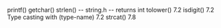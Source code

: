printf()
getchar()
strlen() -- string.h -- returns int
tolower()   7.2
isdigit()   7.2
Type casting with (type-name) 7.2
strcat() 7.8
